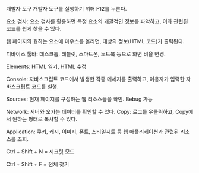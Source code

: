 개발자 도구
개발자 도구를 실행하기 위해 F12를 누른다.

요소 검사:
요소 검사를 활용하면 특정 요소의 개괄적인 정보를 파악하고, 이와 관련된 코드를 쉽게 찾을 수 있다.

웹 페이지의 원하는 요소에 마우스를 올리면, 대상의 정보(HTML 코드)가 출력된다.

디바이스 툴바:
데스크톱, 태블릿, 스마트폰, 노트북 등으로 화면 비율 변경.

Elements: HTML 읽기, HTML 수정

Console: 자바스크립트 코드에서 발생한 각종 메세지를 출력하고, 이용자가 입력한 자바스크립트 코드를 실행.

Sources: 현재 페이지를 구성하는 웹 리소스들을 확인.
Bebug 가능

Network: 서버와 오가는 데이터를 확인할 수 있다.
Copy: 로그를 우클릭하고, Copy에서 원하는 형태로 복사할 수 있다.

Application: 쿠키, 캐시, 이미지, 폰트, 스티일시트 등 웹 애플리케이션과 관련된 리소스를 조회.

Ctrl + Shift + N = 시크릿 모드

Ctrl + Shift + F = 전체 찾기
